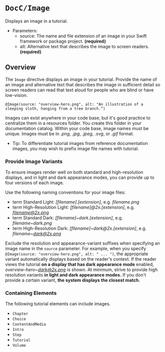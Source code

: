 # ``DocC/Image``

Displays an image in a tutorial.

- Parameters:
    - source: The name and file extension of an image in your Swift framework or package project. **(required)**
    - alt: Alternative text that describes the image to screen readers. **(required)**

## Overview

The `Image` directive displays an image in your tutorial. Provide the name of an image and alternative text that describes the image in sufficient detail so screen readers can read that text aloud for people who are blind or have low-vision.

```
@Image(source: "overview-hero.png", alt: "An illustration of a sleeping sloth, hanging from a tree branch.”)
````

Images can exist anywhere in your code base, but it's good practice to centralize them in a resources folder. You create this folder in your documentation catalog. Within your code base, image names must be unique. Images must be in *.png*, *.jpg*, *.jpeg*, *.svg*, or *.gif* format.

- Tip: To differentiate tutorial images from reference documentation images, you may wish to prefix image file names with tutorial\.

### Provide Image Variants

To ensure images render well on both standard and high-resolution displays, and in light and dark appearance modes, you can provide up to four versions of each image.

Use the following naming conventions for your image files:

- term Standard Light: *[filename].[extension]*, e.g. *filename.png*
- term High-Resolution Light: *[filename]@2x.[extension]*, e.g. *filename@2x.png*
- term Standard Dark: *[filename]~dark.[extension]*, e.g. *filename~dark.png*
- term High-Resolution Dark: *[filename]~dark@2x.[extension]*, e.g. *filename~dark@2x.png*

Exclude the resolution and appearance-variant suffixes when specifying an image name in the `source` parameter. For example, when you specify `@Image(source: "overview-hero.png", alt: " ... ")`, the appropriate variant automatically displays based on the reader's context. If the reader views the tutorial **on a display that has dark appearance mode** enabled, *overview-hero~dark@2x.png* is shown. At minimum, strive to provide high resolution variants **in light and dark appearance modes.** If you don't provide a certain variant, **the system displays the closest match.**

### Containing Elements

The following tutorial elements can include images.

* ``Chapter``
* ``Choice``
* ``ContentAndMedia``
* ``Intro``
* ``Step``
* ``Tutorial``
* ``Volume``

<!-- Copyright (c) 2021 Apple Inc and the Swift Project authors. All Rights Reserved. -->
